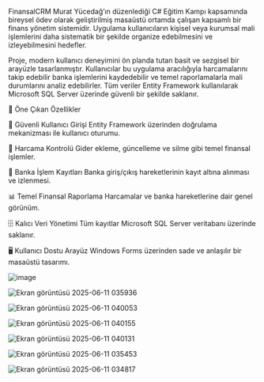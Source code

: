 FinansalCRM Murat Yücedağ’ın düzenlediği C# Eğitim Kampı kapsamında bireysel ödev olarak geliştirilmiş masaüstü ortamda çalışan kapsamlı bir finans yönetim sistemidir.
Uygulama kullanıcıların kişisel veya kurumsal mali işlemlerini daha sistematik bir şekilde organize edebilmesini ve izleyebilmesini hedefler.

Proje, modern kullanıcı deneyimini ön planda tutan basit ve sezgisel bir arayüzle tasarlanmıştır. Kullanıcılar bu uygulama aracılığıyla harcamalarını takip edebilir banka işlemlerini kaydedebilir ve temel raporlamalarla mali durumlarını analiz edebilirler. Tüm veriler Entity Framework kullanılarak Microsoft SQL Server üzerinde güvenli bir şekilde saklanır.

🚀 Öne Çıkan Özellikler

🔐 Güvenli Kullanıcı Girişi
Entity Framework üzerinden doğrulama mekanizması ile kullanıcı oturumu.

💸 Harcama Kontrolü
Gider ekleme, güncelleme ve silme gibi temel finansal işlemler.

🏦 Banka İşlem Kayıtları
Banka giriş/çıkış hareketlerinin kayıt altına alınması ve izlenmesi.

📊 Temel Finansal Raporlama
Harcamalar ve banka hareketlerine dair genel görünüm.

🗄 Kalıcı Veri Yönetimi
Tüm kayıtlar Microsoft SQL Server veritabanı üzerinde saklanır.

🖥️ Kullanıcı Dostu Arayüz
Windows Forms üzerinden sade ve anlaşılır bir masaüstü tasarımı.

![image](https://github.com/user-attachments/assets/6f304fa0-43f1-4e51-9bb6-d927c9e5c9c0)

![Ekran görüntüsü 2025-06-11 035936](https://github.com/user-attachments/assets/fce1b528-c5f6-446e-85e7-28d1ffadddbd)

![Ekran görüntüsü 2025-06-11 040053](https://github.com/user-attachments/assets/c5f94a80-2774-451e-afb3-f522b610619b)

![Ekran görüntüsü 2025-06-11 040155](https://github.com/user-attachments/assets/b10804c0-7b9f-4383-9991-3dec2c087a2c)

![Ekran görüntüsü 2025-06-11 040131](https://github.com/user-attachments/assets/22eb7829-6998-4d83-a7ee-5c1821a55dac)

![Ekran görüntüsü 2025-06-11 035453](https://github.com/user-attachments/assets/311a28c0-7b10-4434-bdac-0363f7d61ebf)

![Ekran görüntüsü 2025-06-11 034817](https://github.com/user-attachments/assets/cac2bda3-b8d0-4b23-ae04-ae98a137fb49)

